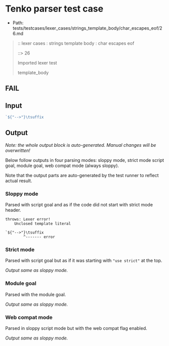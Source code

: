 # Tenko parser test case

- Path: tests/testcases/lexer_cases/strings_template_body/char_escapes_eof/26.md

> :: lexer cases : strings template body : char escapes eof
>
> ::> 26
>
> Imported lexer test
>
> template_body

## FAIL

## Input

`````js
`${"-->"}\tsuffix
`````

## Output

_Note: the whole output block is auto-generated. Manual changes will be overwritten!_

Below follow outputs in four parsing modes: sloppy mode, strict mode script goal, module goal, web compat mode (always sloppy).

Note that the output parts are auto-generated by the test runner to reflect actual result.

### Sloppy mode

Parsed with script goal and as if the code did not start with strict mode header.

`````
throws: Lexer error!
    Unclosed template literal

`${"-->"}\tsuffix
        ^------- error
`````

### Strict mode

Parsed with script goal but as if it was starting with `"use strict"` at the top.

_Output same as sloppy mode._

### Module goal

Parsed with the module goal.

_Output same as sloppy mode._

### Web compat mode

Parsed in sloppy script mode but with the web compat flag enabled.

_Output same as sloppy mode._
